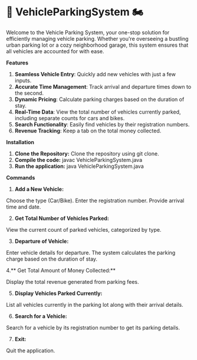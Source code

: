 # 🚗 VehicleParkingSystem 🏍️
Welcome to the Vehicle Parking System, your one-stop solution for efficiently managing vehicle parking. Whether you're overseeing a bustling urban parking lot or a cozy neighborhood garage, this system ensures that all vehicles are accounted for with ease.

**Features**
1. **Seamless Vehicle Entry**: Quickly add new vehicles with just a few inputs.
2. **Accurate Time Management**: Track arrival and departure times down to the second.
3. **Dynamic Pricing**: Calculate parking charges based on the duration of stay.
4. **Real-Time Data**: View the total number of vehicles currently parked, including separate counts for cars and bikes.
5. **Search Functionality**: Easily find vehicles by their registration numbers.
6. **Revenue Tracking**: Keep a tab on the total money collected.

**Installation**
1. **Clone the Repository:** Clone the repository using git clone.
2. **Compile the code:** javac VehicleParkingSystem.java
3. **Run the application:** java VehicleParkingSystem.java

**Commands**
1. **Add a New Vehicle:**

Choose the type (Car/Bike).
Enter the registration number.
Provide arrival time and date.

2. **Get Total Number of Vehicles Parked:**

View the current count of parked vehicles, categorized by type.

3. **Departure of Vehicle:**

Enter vehicle details for departure.
The system calculates the parking charge based on the duration of stay.

4.** Get Total Amount of Money Collected:**

Display the total revenue generated from parking fees.

5. **Display Vehicles Parked Currently:**

List all vehicles currently in the parking lot along with their arrival details.

6. **Search for a Vehicle:**

Search for a vehicle by its registration number to get its parking details.

7. **Exit:**

Quit the application.
